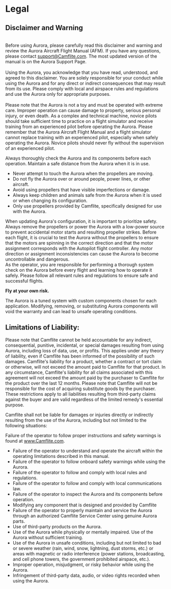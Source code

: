 # Legal

## Disclaimer and Warning&#x20;

\
Before using Aurora, please carefully read this disclaimer and warning and review the Aurora Aircraft Flight Manual (AFM). If you have any questions, please contact support@Camflite.com. The most updated version of the manual is on the Aurora Support Page.\
\
Using the Aurora, you acknowledge that you have read, understood, and agreed to this disclaimer. You are solely responsible for your conduct while using the Aurora and for any direct or indirect consequences that may result from its use. Please comply with local and airspace rules and regulations and use the Aurora only for appropriate purposes.\
\
Please note that the Aurora is not a toy and must be operated with extreme care. Improper operation can cause damage to property, serious personal injury, or even death. As a complex and technical machine, novice pilots should take sufficient time to practice on a flight simulator and receive training from an experienced pilot before operating the Aurora. Please remember that the Aurora Aircraft Flight Manual and a flight simulator cannot replace training with an experienced pilot, especially when safely operating the Aurora. Novice pilots should never fly without the supervision of an experienced pilot.

Always thoroughly check the Aurora and its components before each operation. Maintain a safe distance from the Aurora when it is in use.

* Never attempt to touch the Aurora when the propellers are moving.
* Do not fly the Aurora over or around people, power lines, or other aircraft.
* Avoid using propellers that have visible imperfections or damage.
* Always keep children and animals safe from the Aurora when it is used or when changing its configuration.
* Only use propellers provided by Camflite, specifically designed for use with the Aurora.

When updating Aurora's configuration, it is important to prioritize safety. Always remove the propellers or power the Aurora with a low-power source to prevent accidental motor starts and resulting propeller strikes. Before each flight, it is crucial to test the Aurora without the propellers to ensure that the motors are spinning in the correct direction and that the motor assignment corresponds with the Autopilot flight controller. Any motor direction or assignment inconsistencies can cause the Aurora to become uncontrollable and dangerous.\
As the operator, you are responsible for performing a thorough system check on the Aurora before every flight and learning how to operate it safely. Please follow all relevant rules and regulations to ensure safe and successful flights.

**Fly at your own risk.**

The Aurora is a tuned system with custom components chosen for each application. Modifying, removing, or substituting Aurora components will void the warranty and can lead to unsafe operating conditions.

## **Limitations of Liability**:&#x20;

Please note that Camflite cannot be held accountable for any indirect, consequential, punitive, incidental, or special damages resulting from using Aurora, including loss of data, use, or profits. This applies under any theory of liability, even if Camflite has been informed of the possibility of such damages. Camflite's liability for a product, whether a contract or tort claim or otherwise, will not exceed the amount paid to Camflite for that product. In any circumstance, Camflite's liability for all claims associated with this agreement will not exceed the amount paid by the purchaser to Camflite for the product over the last 12 months. Please note that Camflite will not be responsible for the cost of acquiring substitute goods by the purchaser. These restrictions apply to all liabilities resulting from third-party claims against the buyer and are valid regardless of the limited remedy's essential purpose.

Camflite shall not be liable for damages or injuries directly or indirectly resulting from the use of the Aurora, including but not limited to the following situations:

Failure of the operator to follow proper instructions and safety warnings is found at www.Camflite.com.

* Failure of the operator to understand and operate the aircraft within the operating limitations described in this manual.
* Failure of the operator to follow onboard safety warnings while using the Aurora.
* Failure of the operator to follow and comply with local rules and regulations.
* Failure of the operator to follow and comply with local communications law.
* Failure of the operator to inspect the Aurora and its components before operation.
* Modifying any component that is designed and provided by Camflite
* Failure of the operator to properly maintain and service the Aurora through an authorized Camflite Service Center using genuine Aurora parts.
* Use of third-party products on the Aurora.
* Use of the Aurora while physically or mentally impaired. Use of the Aurora without sufficient training.
* Use of the Aurora in unsafe conditions, including but not limited to bad or severe weather (rain, wind, snow, lightning, dust storms, etc.) or areas with magnetic or radio interference (power stations, broadcasting, and cell phone towers, the government prohibited airspace, etc.).
* Improper operation, misjudgment, or risky behavior while using the Aurora.
* Infringement of third-party data, audio, or video rights recorded when using the Aurora.

&#x20;
